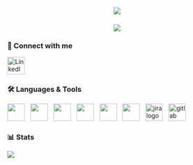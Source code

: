 <h1 align="center">
  <img src="https://readme-typing-svg.herokuapp.com?font=Impact&weight=900&size=42&pause=1000&color=FF0000&center=true&vCenter=true&width=800&lines=KAYAL+PRASHANTH+R&repeat=false" />
</h1>

<h3 align="center">
  <img src="https://readme-typing-svg.herokuapp.com?font=Impact&weight=900&size=28&pause=1000&color=FF0000&center=true&vCenter=true&width=600&lines=SOFTWARE+TEST+ENGINEER;AUTOMATION+ENTHUSIAST&repeat=false" />
</h3>





### 📌 Connect with me  
<a href="https://linkedin.com/in/kayal-prashanth-r" target="_blank">
  <img src="https://cdn.jsdelivr.net/gh/devicons/devicon/icons/linkedin/linkedin-original.svg" alt="LinkedIn" width="40" height="40"/>
</a>


### 🛠️ Languages & Tools  

<p align="left">
  <img src="https://cdn.jsdelivr.net/gh/devicons/devicon/icons/java/java-original.svg" width="40" height="40"/>
  <img width="5" />
  <img src="https://cdn.jsdelivr.net/gh/devicons/devicon/icons/javascript/javascript-original.svg" width="40" height="40"/>
  <img width="5" />
  <img src="https://cdn.jsdelivr.net/gh/devicons/devicon/icons/selenium/selenium-original.svg" width="40" height="40"/>
  <img width="5" />
  <img src="https://playwright.dev/img/playwright-logo.svg" width="40" height="40"/>
  <img width="5" />
  <img src="https://cdn.jsdelivr.net/gh/devicons/devicon/icons/postman/postman-original.svg" width="40" height="40"/>
  <img width="5" />
  <img src="https://cdn.jsdelivr.net/gh/devicons/devicon/icons/cucumber/cucumber-plain.svg" width="40" height="40"/>
  <img width="5" />
  <img src="https://cdn.jsdelivr.net/gh/devicons/devicon/icons/jira/jira-original.svg" height="40" alt="jira logo"  />
  <img width="5" />
  <img src="https://cdn.jsdelivr.net/gh/devicons/devicon/icons/gitlab/gitlab-original.svg" height="40" alt="gitlab logo"  />
</p>


### 📊 Stats  

![](https://github-readme-stats.vercel.app/api/top-langs/?username=kayalprashanthr&theme=dark&hide_border=true&layout=compact)
